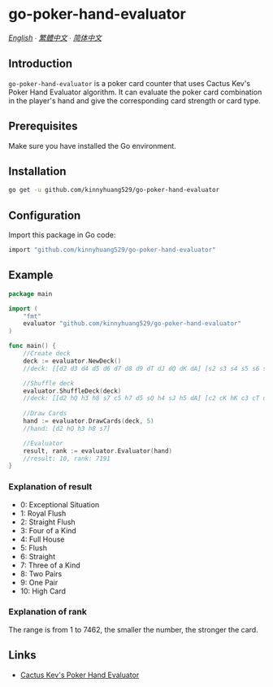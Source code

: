 # go-poker-hand-evaluator

*[English](README.md) ∙ [繁體中文](README_zh-tw.md) ∙ [简体中文](README_zh-cn.md)*

## Introduction
`go-poker-hand-evaluator` is a poker card counter that uses Cactus Kev's Poker Hand Evaluator algorithm. It can evaluate the poker card combination in the player's hand and give the corresponding card strength or card type.

## Prerequisites
Make sure you have installed the Go environment.

## Installation
```bash
go get -u github.com/kinnyhuang529/go-poker-hand-evaluator
```

## Configuration
Import this package in Go code:
```bash
import "github.com/kinnyhuang529/go-poker-hand-evaluator"
```

## Example
```go
package main

import (
	"fmt"
	evaluator "github.com/kinnyhuang529/go-poker-hand-evaluator"
)

func main() {
	//Create deck
	deck := evaluator.NewDeck() 
	//deck: [[d2 d3 d4 d5 d6 d7 d8 d9 dT dJ dQ dK dA] [s2 s3 s4 s5 s6 s7 s8 s9 sT sJ sQ sK sA] [h2 h3 h4 h5 h6 h7 h8 h9 hT hJ hQ hK hA] [c2 c3 c4 c5 c6 c7 c8 c9 cT cJ cQ cK cA]]

	//Shuffle deck
	evaluator.ShuffleDeck(deck)
	//deck: [[d2 hQ h3 h8 s7 c5 h7 d5 sQ h4 sJ h5 dA] [c2 cK hK c3 cT d8 s9 dT d7 h9 cJ s8 sA] [sK c6 c7 d6 cQ hT s5 dQ c8 c9 s4 s6 hA] [h6 d9 dK h2 d3 c4 s2 s3 hJ d4 sT dJ cA]]
	
	//Draw Cards
	hand := evaluator.DrawCards(deck, 5)
	//hand: [d2 hQ h3 h8 s7]

	//Evaluator
	result, rank := evaluator.Evaluator(hand)
	//result: 10, rank: 7191
}
```
### Explanation of result

- 0: Exceptional Situation
- 1: Royal Flush
- 2: Straight Flush
- 3: Four of a Kind
- 4: Full House
- 5: Flush
- 6: Straight
- 7: Three of a Kind
- 8: Two Pairs
- 9: One Pair
- 10: High Card

### Explanation of rank
The range is from 1 to 7462, the smaller the number, the stronger the card.

## Links
 - [Cactus Kev's Poker Hand Evaluator](https://suffe.cool/poker/evaluator.html)